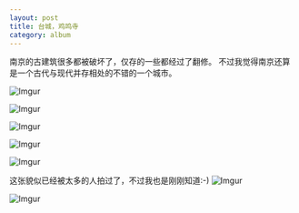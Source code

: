 ```yaml
---
layout: post
title: 台城，鸡鸣寺
category: album
---
```


南京的古建筑很多都被破坏了，仅存的一些都经过了翻修。
不过我觉得南京还算是一个古代与现代并存相处的不错的一个城市。

![Imgur](http://i.imgur.com/8Al1z)

![Imgur](http://i.imgur.com/Cy1kY)

![Imgur](http://i.imgur.com/WvV0g)

![Imgur](http://i.imgur.com/gdPSx)

![Imgur](http://i.imgur.com/4zjBW)

这张貌似已经被太多的人拍过了，不过我也是刚刚知道:-)
![Imgur](http://i.imgur.com/v6ujE)

![Imgur](http://i.imgur.com/Lnqto)




